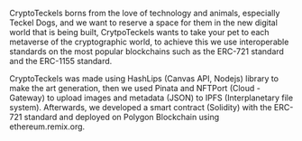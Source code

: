 CryptoTeckels borns from the love of technology and animals, especially Teckel Dogs, and we want to reserve a space for them in the new digital world that is being built, CrytpoTeckels wants to take your pet to each metaverse of the cryptographic world, to achieve this we use interoperable standards on the most popular blockchains such as the ERC-721 standard and the ERC-1155 standard.

CryptoTeckels was made using HashLips (Canvas API, Nodejs) library to make the art generation, then we used Pinata and NFTPort (Cloud - Gateway) to upload images and metadata (JSON) to IPFS (Interplanetary file system). Afterwards, we developed a smart contract (Solidity) with the ERC-721 standard and deployed on Polygon Blockchain using ethereum.remix.org.
